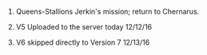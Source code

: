 1. Queens-Stallions Jerkin's mission; return to Chernarus.

2. V5 Uploaded to the server today 12/12/16
3. V6 skipped directly to Version 7 12/13/16
